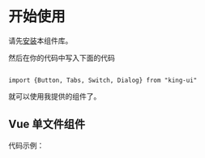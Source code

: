 # 开始使用
请先[安装](#/doc/install)本组件库。

然后在你的代码中写入下面的代码

```

import {Button, Tabs, Switch, Dialog} from "king-ui"

```

就可以使用我提供的组件了。

## Vue 单文件组件

代码示例：



<template>
  <div>
    <Button>按钮</Button>
  </div>
</template>
<script>
import {Button, Tabs, Switch, Dialog} from "king-ui"
export default {
  components: {Button}
}
</script>


```